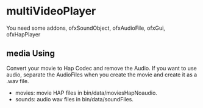 # multiVideoPlayer
 
You need some addons, ofxSoundObject, ofxAudioFile, ofxGui, ofxHapPlayer

## media Using
Convert your movie to Hap Codec and remove the Audio. 
If you want to use audio, separate the AudioFiles when you create the movie and create it as a .wav file.
- movies: movie HAP files in bin/data/moviesHapNoaudio.
- sounds: audio wav files in bin/data/soundFiles.
